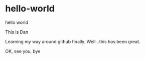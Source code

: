 # hello-world
hello world

This is Dan

Learning my way around github finally.
Well...this has been great.

OK, see you, bye
